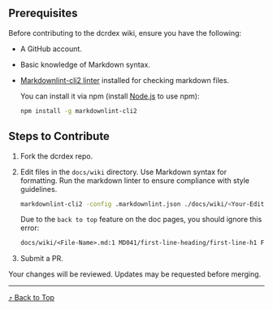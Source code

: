 <a id="top"/>

## Prerequisites

Before contributing to the dcrdex wiki, ensure you have the following:

- A GitHub account.
- Basic knowledge of Markdown syntax.
- [Markdownlint-cli2 linter](https://github.com/DavidAnson/markdownlint-cli2-action) installed for checking markdown files.

    You can install it via npm (install [Node.js](https://nodejs.org/en/download/) to use npm):

    ```sh
    npm install -g markdownlint-cli2
    ```

## Steps to Contribute

1. Fork the dcrdex repo.

2. Edit files in the `docs/wiki` directory. Use Markdown syntax for formatting. Run the markdown linter to ensure compliance with style guidelines.

    ```sh
    markdownlint-cli2 -config .markdownlint.json ./docs/wiki/<Your-Edited-File>.md
    ```

    Due to the `back to top` feature on the doc pages, you should ignore this error:

    ```txt
    docs/wiki/<File-Name>.md:1 MD041/first-line-heading/first-line-h1 First line in a file should be a top-level heading [Context: "<a id="top"/>"]
    ```

3. Submit a PR.

Your changes will be reviewed. Updates may be requested before merging.

---

[⤴ Back to Top](#top)
